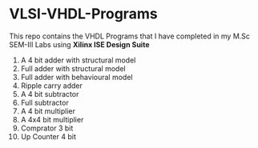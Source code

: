 # VLSI-VHDL-Programs

This repo contains the VHDL Programs that I have completed in my M.Sc SEM-III Labs using **Xilinx ISE Design Suite**


1. A 4 bit adder with structural model
2. Full adder with structural model
3. Full adder with behavioural model
4. Ripple carry adder
5. A 4 bit subtractor
6. Full subtractor
7. A 4 bit multiplier
8. A 4x4 bit multiplier
9. Comprator 3 bit
10. Up Counter 4 bit
